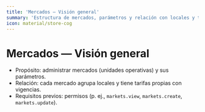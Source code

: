 ```yaml
---
title: 'Mercados — Visión general'
summary: 'Estructura de mercados, parámetros y relación con locales y tarifas.'
icon: material/store-cog
---
```


# Mercados — Visión general

- Propósito: administrar mercados (unidades operativas) y sus parámetros.
- Relación: cada mercado agrupa locales y tiene tarifas propias con vigencias.
- Requisitos previos: permisos (p. ej., `markets.view`, `markets.create`, `markets.update`).
